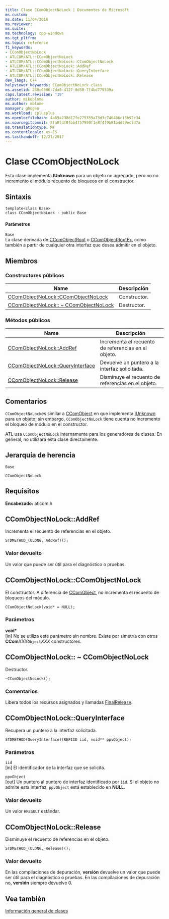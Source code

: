 ```yaml
---
title: Clase CComObjectNoLock | Documentos de Microsoft
ms.custom: 
ms.date: 11/04/2016
ms.reviewer: 
ms.suite: 
ms.technology: cpp-windows
ms.tgt_pltfrm: 
ms.topic: reference
f1_keywords:
- CComObjectNoLock
- ATLCOM/ATL::CComObjectNoLock
- ATLCOM/ATL::CComObjectNoLock::CComObjectNoLock
- ATLCOM/ATL::CComObjectNoLock::AddRef
- ATLCOM/ATL::CComObjectNoLock::QueryInterface
- ATLCOM/ATL::CComObjectNoLock::Release
dev_langs: C++
helpviewer_keywords: CComObjectNoLock class
ms.assetid: 288c6506-7da8-4127-8d58-7f4bd779539a
caps.latest.revision: "19"
author: mikeblome
ms.author: mblome
manager: ghogen
ms.workload: cplusplus
ms.openlocfilehash: 4a85a238d17fe279359a73d3c740406c15b92c34
ms.sourcegitcommit: 8fa8fdf0fbb4f57950f1e8f4f9b81b4d39ec7d7a
ms.translationtype: MT
ms.contentlocale: es-ES
ms.lasthandoff: 12/21/2017
---
```

# <a name="ccomobjectnolock-class"></a>Clase CComObjectNoLock
Esta clase implementa **IUnknown** para un objeto no agregado, pero no no incremento el módulo recuento de bloqueos en el constructor.  
  
## <a name="syntax"></a>Sintaxis  
  
```
template<class Base>  
class CComObjectNoLock : public Base
```  
  
#### <a name="parameters"></a>Parámetros  
 `Base`  
 La clase derivada de [CComObjectRoot](../../atl/reference/ccomobjectroot-class.md) o [CComObjectRootEx](../../atl/reference/ccomobjectrootex-class.md), como también a partir de cualquier otra interfaz que desea admitir en el objeto.  
  
## <a name="members"></a>Miembros  
  
### <a name="public-constructors"></a>Constructores públicos  
  
|Name|Descripción|  
|----------|-----------------|  
|[CComObjectNoLock::CComObjectNoLock](#ccomobjectnolock)|Constructor.|  
|[CComObjectNoLock:: ~ CComObjectNoLock](#dtor)|Destructor.|  
  
### <a name="public-methods"></a>Métodos públicos  
  
|Name|Descripción|  
|----------|-----------------|  
|[CComObjectNoLock::AddRef](#addref)|Incrementa el recuento de referencias en el objeto.|  
|[CComObjectNoLock::QueryInterface](#queryinterface)|Devuelve un puntero a la interfaz solicitada.|  
|[CComObjectNoLock::Release](#release)|Disminuye el recuento de referencias en el objeto.|  
  
## <a name="remarks"></a>Comentarios  
 `CComObjectNoLock`es similar a [CComObject](../../atl/reference/ccomobject-class.md) en que implementa [IUnknown](http://msdn.microsoft.com/library/windows/desktop/ms680509) para un objeto; sin embargo, `CComObjectNoLock` tiene cuenta no incremento el bloqueo de módulo en el constructor.  
  
 ATL usa `CComObjectNoLock` internamente para los generadores de clases. En general, no utilizará esta clase directamente.  
  
## <a name="inheritance-hierarchy"></a>Jerarquía de herencia  
 `Base`  
  
 `CComObjectNoLock`  
  
## <a name="requirements"></a>Requisitos  
 **Encabezado:** atlcom.h  
  
##  <a name="addref"></a>CComObjectNoLock::AddRef  
 Incrementa el recuento de referencias en el objeto.  
  
```
STDMETHOD_(ULONG, AddRef)();
```  
  
### <a name="return-value"></a>Valor devuelto  
 Un valor que puede ser útil para el diagnóstico o pruebas.  
  
##  <a name="ccomobjectnolock"></a>CComObjectNoLock::CComObjectNoLock  
 El constructor. A diferencia de [CComObject](../../atl/reference/ccomobject-class.md), no incrementa el recuento de bloqueos del módulo.  
  
```
CComObjectNoLock(void* = NULL);
```  
  
### <a name="parameters"></a>Parámetros  
 **void\***  
 [in] No se utiliza este parámetro sin nombre. Existe por simetría con otros **CCom***XXX*`Object`*XXX* constructores.  
  
##  <a name="dtor"></a>CComObjectNoLock:: ~ CComObjectNoLock  
 Destructor.  
  
```
~CComObjectNoLock();
```  
  
### <a name="remarks"></a>Comentarios  
 Libera todos los recursos asignados y llamadas [FinalRelease](ccomobjectrootex-class.md#finalrelease).  

  
##  <a name="queryinterface"></a>CComObjectNoLock::QueryInterface  
 Recupera un puntero a la interfaz solicitada.  
  
```
STDMETHOD(QueryInterface)(REFIID iid, void** ppvObject);
```  
  
### <a name="parameters"></a>Parámetros  
 `iid`  
 [in] El identificador de la interfaz que se solicita.  
  
 `ppvObject`  
 [out] Un puntero al puntero de interfaz identificado por `iid`. Si el objeto no admite esta interfaz, `ppvObject` está establecido en **NULL**.  
  
### <a name="return-value"></a>Valor devuelto  
 Un valor `HRESULT` estándar.  
  
##  <a name="release"></a>CComObjectNoLock::Release  
 Disminuye el recuento de referencias en el objeto.  
  
```
STDMETHOD_(ULONG, Release)();
```  
  
### <a name="return-value"></a>Valor devuelto  
 En las compilaciones de depuración, **versión** devuelve un valor que puede ser útil para el diagnóstico o pruebas. En las compilaciones de depuración no, **versión** siempre devuelve 0.  
  
## <a name="see-also"></a>Vea también  
 [Información general de clases](../../atl/atl-class-overview.md)
